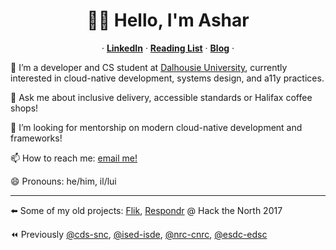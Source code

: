 <p align="center">
  <h1 align="center">👋🏽 Hello, I'm Ashar</h1>
  <p align="center">
  &middot;
    <a href="https://www.linkedin.com/in/asharsahmed/"><strong>LinkedIn</strong></a>
  &middot;
    <a href="https://github.com/asharahmed/asharahmed/blob/main/ReadingList.md"><strong>Reading List</strong></a>
  &middot;
  <a href="https://blog.aahmed.ca/posts/"><strong>Blog</strong></a>
  &middot;
  </p>
</p>
<p>
 🔭 I’m a developer and CS student at <a href="https://dal.ca">Dalhousie University</a>, currently interested in cloud-native development, systems design, and a11y practices.        
 
 💬 Ask me about inclusive delivery, accessible standards or Halifax coffee shops!      
 
 🤔 I’m looking for mentorship on modern cloud-native development and frameworks!     
 
 📫 How to reach me: [email me!](mailto:ashar@dal.ca)       
 
 😄 Pronouns: he/him, il/lui   
  - - -
 <p>
   
 ⬅️ Some of my old projects: [Flik](https://flik.im/), [Respondr](https://devpost.com/software/respondr) @ Hack the North 2017        
 
 ⏪ Previously [@cds-snc](https://github.com/cds-snc), [@ised-isde](https://github.com/ised-isde-canada), [@nrc-cnrc](https://github.com/nrc-cnrc), [@esdc-edsc](https://github.com/esdc-edsc) 
   
   </p>
 </p>
<!--
**asharahmed/asharahmed** is a ✨ _special_ ✨ repository because its `README.md` (this file) appears on your GitHub profile.

Here are some ideas to get you started:

- 
-
- 👯 I’m looking to collaborate on ...
- 
- 
-
- 
- ⚡ Fun fact: ...
-->
